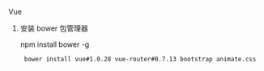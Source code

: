 Vue

1. 安装 bower 包管理器
    
    npm install bower -g

        bower install vue#1.0.28 vue-router#0.7.13 bootstrap animate.css
